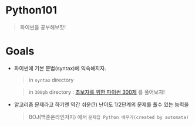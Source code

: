 # Python101

> 파이썬을 공부해보잣!

# Goals

- 파이썬에 기본 문법(syntax)에 익숙해지자.

  > in `syntax` directory

  > in `300pb` directory : [초보자를 위한 파이썬 300제](https://wikidocs.net/book/922) 를 풀어보자!

- 알고리즘 문제라고 하기엔 약간 쉬운(?) 난이도 1/2단계의 문제를 풀수 있는 능력을 
  
  > BOJ(백준온라인저지) 에서 `문제집 Python 배우기(created by automata)`  

